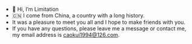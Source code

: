 - 👋 Hi, I’m Limitation
- 🇨🇳 I come from China, a country with a long history.
- It was a pleasure to meet you all and I hope to make friends with you.
- If you have any questions, please leave me a message or contact me, my email address is caokui1994@126.com.

<!---
Limitation1994/Limitation1994 is a ✨ special ✨ repository because its `README.md` (this file) appears on your GitHub profile.
You can click the Preview link to take a look at your changes.
--->
